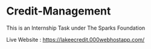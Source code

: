 # Credit-Management
This is an Internship Task under The Sparks Foundation

Live Website : https://lakeecredit.000webhostapp.com/
